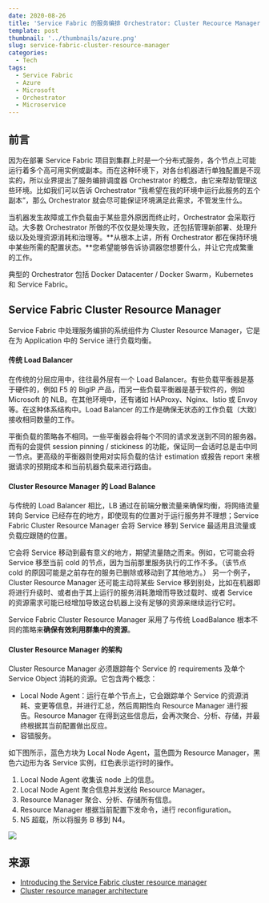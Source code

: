 ```yaml
---
date: 2020-08-26
title: 'Service Fabric 的服务编排 Orchestrator: Cluster Recource Manager'
template: post
thumbnail: '../thumbnails/azure.png'
slug: service-fabric-cluster-resource-manager
categories:
  - Tech
tags:
  - Service Fabric
  - Azure
  - Microsoft
  - Orchestrator
  - Microservice
---
```


## 前言

因为在部署 Service Fabric 项目到集群上时是一个分布式服务，各个节点上可能运行着多个高可用实例或副本。而在这种环境下，对各台机器进行单独配置是不现实的，所以业界提出了服务编排调度器 Orchestrator 的概念，由它来帮助管理这些环境。比如我们可以告诉 Orchestrator “我希望在我的环境中运行此服务的五个副本”，那么 Orchestrator 就会尽可能保证环境满足此需求，不管发生什么。

当机器发生故障或工作负载由于某些意外原因而终止时，Orchestrator 会采取行动。大多数 Orchestrator 所做的不仅仅是处理失败，还包括管理新部署、处理升级以及处理资源消耗和治理等。**从根本上讲，所有 Orchestrator 都在保持环境中某些所需的配置状态。**您希望能够告诉协调器您想要什么，并让它完成繁重的工作。

典型的 Orchestrator 包括 Docker Datacenter / Docker Swarm，Kubernetes 和 Service Fabric。

## Service Fabric Cluster Resource Manager

Service Fabric 中处理服务编排的系统组件为 Cluster Resource Manager，它是在为 Application 中的 Service 进行负载均衡。

#### 传统 Load Balancer

在传统的分层应用中，往往最外层有一个 Load Balancer。有些负载平衡器是基于硬件的，例如 F5 的 BigIP 产品，而另一些负载平衡器是基于软件的，例如 Microsoft 的 NLB。在其他环境中，还有诸如 HAProxy、Nginx、Istio 或 Envoy 等。在这种体系结构中。Load Balancer 的工作是确保无状态的工作负载（大致）接收相同数量的工作。

平衡负载的策略各不相同。一些平衡器会将每个不同的请求发送到不同的服务器。而有的会提供 session pinning / stickiness 的功能，保证同一会话时总是击中同一节点。更高级的平衡器则使用对实际负载的估计 estimation 或报告 report 来根据请求的预期成本和当前机器负载来进行路由。

#### Cluster Resource Manager 的 Load Balance

与传统的 Load Balancer 相比，LB 通过在前端分散流量来确保均衡，将网络流量转向 Service 已经存在的地方，即使现有的位置对于运行服务并不理想；Service Fabric Cluster Resource Manager 会将 Service 移到 Service 最适用且流量或负载应跟随的位置。

它会将 Service 移动到最有意义的地方，期望流量随之而来。例如，它可能会将 Service 移至当前 cold 的节点，因为当前那里服务执行的工作不多。（该节点 cold 的原因可能是之前存在的服务已删除或移动到了其他地方。） 另一个例子，Cluster Resource Manager 还可能主动将某些 Service 移到别处，比如在机器即将进行升级时、或者由于其上运行的服务消耗激增而导致过载时、或者 Service 的资源需求可能已经增加导致这台机器上没有足够的资源来继续运行它时。

Service Fabric Cluster Resource Manager 采用了与传统 LoadBalance 根本不同的策略来**确保有效利用群集中的资源**。

#### Cluster Resource Manager 的架构

Cluster Resource Manager 必须跟踪每个 Service 的 requirements 及单个 Service Object 消耗的资源。它包含两个概念：

+ Local Node Agent：运行在单个节点上，它会跟踪单个 Service 的资源消耗、变更等信息，并进行汇总，然后周期性向 Resource Manager 进行报告。Resource Manager 在得到这些信息后，会再次聚合、分析、存储，并最终根据其当前配置做出反应。
+ 容错服务。

如下图所示，蓝色方块为 Local Node Agent，蓝色圆为 Resource Manager，黑色六边形为各 Service 实例，红色表示运行时的操作。

1. Local Node Agent 收集该 node 上的信息。
2. Local Node Agent 聚合信息并发送给 Resource Manager。
3. Resource Manager 聚合、分析、存储所有信息。
4. Resource Manager 根据当前配置下发命令，进行 reconfiguration。
5. N5 超载，所以将服务 B 移到 N4。

![](https://cdn.charlesfeng.top/images/2020-08-26-service-fabric-resource-manager-architecture-activity.png)

## 来源

- [Introducing the Service Fabric cluster resource manager](https://docs.microsoft.com/en-us/azure/Service-fabric/Service-fabric-cluster-resource-manager-introduction)
- [Cluster resource manager architecture](https://docs.microsoft.com/en-us/azure/Service-fabric/Service-fabric-cluster-resource-manager-architecture)